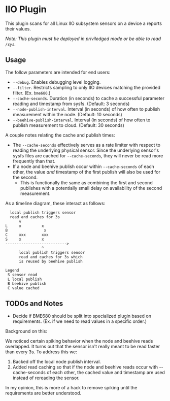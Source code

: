 # IIO Plugin

This plugin scans for all Linux IIO subsystem sensors on a device a reports their values.

_Note: This plugin must be deployed in priviledged mode or be able to read `/sys`._

## Usage

The follow parameters are intended for end users:

* `--debug`. Enables debugging level logging.
* `--filter`. Restricts sampling to only IIO devices matching the provided filter. (Ex. `bme680`.)
* `--cache-seconds`. Duration (in seconds) to cache a successful parameter reading and timestamp from sysfs. (Default: 3 seconds)
* `--node-publish-interval`. Interval (in seconds) of how often to publish measurement within the node. (Default: 10 seconds)
* `--beehive-publish-interval`. Interval (in seconds) of how often to publish measurement to cloud. (Default: 30 seconds)

A couple notes relating the cache and publish times:

* The `--cache-seconds` effectively serves as a rate limiter with respect to reading the underlying physical sensor. Since the underlying sensor's sysfs files are cached for `--cache-seconds`, they will never be read more frequently than that.
* If a node and beehive publish occur within `--cache-seconds` of each other, the value _and_ timestamp of the first publish will also be used for the second.
  * This is functionally the same as combining the first and second publishes with a potentially small delay on availability of the second measurement.

As a timeline diagram, these interact as follows:

```
  local publish triggers sensor
  read and caches for 3s
      v
L     x         x
B                x
C     xxx       xxx
S     x         x
--------------------------->
                ^
      local publish triggers sensor
      read and caches for 3s which
      is reused by beehive publish

Legend
 S sensor read
 L local publish
 B beehive publish
 C value cached
```

## TODOs and Notes

* Decide if BME680 should be split into specialized plugin based on requirements. (Ex. if we
need to read values in a specific order.)

Background on this:

We noticed certain spiking behavior when the node and beehive reads overlapped. It turns
out that the sensor isn't really meant to be read faster than every 3s. To address this we:
1. Backed off the local node publish interval.
2. Added read caching so that if the node and beehive reads occur with --cache-seconds of each other,
   the cached value and timestamp are used instead of rereading the sensor.

In my opinion, this is more of a hack to remove spiking until the requirements are better understood.
